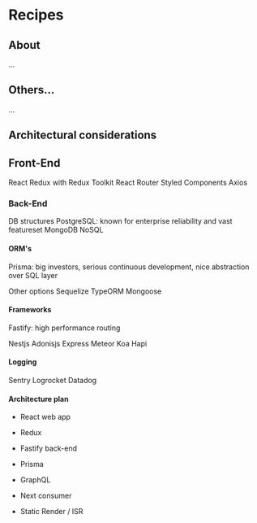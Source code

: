 # Recipes

## About

...

## Others...

...

## Architectural considerations

## Front-End

React
Redux with Redux Toolkit
React Router
Styled Components
Axios

### Back-End

DB structures
PostgreSQL: known for enterprise reliability and vast featureset
MongoDB NoSQL

#### ORM's

Prisma: big investors, serious continuous development, nice abstraction over SQL layer

Other options
Sequelize
TypeORM
Mongoose

#### Frameworks

Fastify: high performance routing

Nestjs
Adonisjs
Express
Meteor
Koa
Hapi

#### Logging

Sentry
Logrocket
Datadog

#### Architecture plan

- React web app
- Redux

- Fastify back-end
- Prisma
- GraphQL

- Next consumer
- Static Render / ISR
